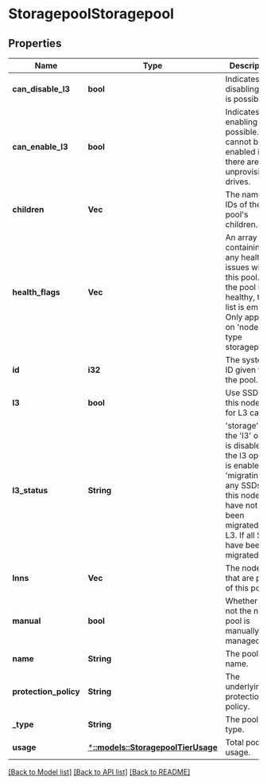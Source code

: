 # StoragepoolStoragepool

## Properties
Name | Type | Description | Notes
------------ | ------------- | ------------- | -------------
**can_disable_l3** | **bool** | Indicates if disabling L3 is possible. | [optional] [default to null]
**can_enable_l3** | **bool** | Indicates if enabling L3 is possible. L3 cannot be enabled if there are unprovisioned drives. | [optional] [default to null]
**children** | **Vec<String>** | The names or IDs of the pool&#39;s children. | [optional] [default to null]
**health_flags** | **Vec<String>** | An array of containing any health issues with this pool.  If the pool is healthy, the list is empty.  Only appears on &#39;nodepool&#39; type storagepools. | [optional] [default to null]
**id** | **i32** | The system ID given to the pool. | [default to null]
**l3** | **bool** | Use SSDs in this node pool for L3 cache. | [optional] [default to null]
**l3_status** | **String** | &#39;storage&#39; if the &#39;l3&#39; option is disabled. If the l3 option is enabled, &#39;migrating&#39; if any SSDs in this node pool have not yet been migrated to L3. If all SSDs have been migrated, &#39;l3&#39;. | [optional] [default to null]
**lnns** | **Vec<i32>** | The nodes that are part of this pool. | [default to null]
**manual** | **bool** | Whether or not the node pool is manually managed. | [optional] [default to null]
**name** | **String** | The pool name. | [default to null]
**protection_policy** | **String** | The underlying protection policy. | [optional] [default to null]
**_type** | **String** | The pool type. | [default to null]
**usage** | [***::models::StoragepoolTierUsage**](StoragepoolTierUsage.md) | Total pool usage. | [default to null]

[[Back to Model list]](../README.md#documentation-for-models) [[Back to API list]](../README.md#documentation-for-api-endpoints) [[Back to README]](../README.md)



